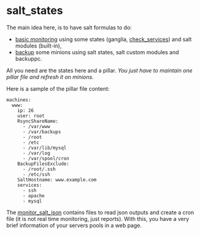 # salt_states

The main idea here, is to have salt formulas to do:
 - [basic monitoring](monitor_salt_json/) using some states (ganglia, [check_services](check_services/)) and salt modules (built-in), 
 - [backup](backuppc/backuppc_add_client/) some minions using salt states, salt custom modules and backuppc.

All you need are the states here and a pillar. _You just have to maintain one pillar file and refresh it on minions._

Here is a sample of the pillar file content:

```
machines:
  www:
    ip: 26
    user: root
    RsyncShareName:
      - /var/www
      - /var/backups
      - /root
      - /etc
      - /var/lib/mysql
      - /var/log
      - /var/spool/cron
    BackupFilesExclude:
      - /root/.ssh
      - /etc/ssh
    SaltHostname: www.example.com
    services:
      - ssh
      - apache
      - mysql

```

The [monitor_salt_json](monitor_salt_json/) contains files to read json outputs and create a cron file (it is not real time monitoring, just reports). With this, you have a very brief information of your servers pools in a web page.
